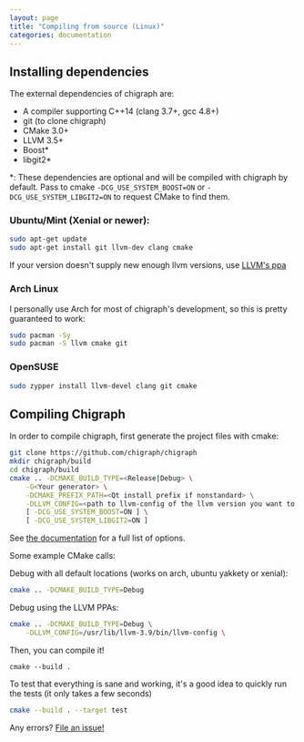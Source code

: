 ```yaml
---
layout: page
title: "Compiling from source (Linux)"
categories: documentation
---
```


## Installing dependencies
The external dependencies of chigraph are:
- A compiler supporting C++14 (clang 3.7+, gcc 4.8+)
- git (to clone chigraph)
- CMake 3.0+
- LLVM 3.5+
- Boost*
- libgit2*

\*: These dependencies are optional and will be compiled with chigraph by default. Pass to cmake `-DCG_USE_SYSTEM_BOOST=ON` or `-DCG_USE_SYSTEM_LIBGIT2=ON` to request CMake to find them.

### Ubuntu/Mint (Xenial or newer):
```bash
sudo apt-get update
sudo apt-get install git llvm-dev clang cmake
```

If your version doesn't supply new enough llvm versions, use [LLVM's ppa](https://apt.llvm.org)
### Arch Linux
I personally use Arch for most of chigraph's development, so this is pretty guaranteed to work:
```bash
sudo pacman -Sy
sudo pacman -S llvm cmake git
```

### OpenSUSE
```bash
sudo zypper install llvm-devel clang git cmake
```

## Compiling Chigraph
In order to compile chigraph, first generate the project files with cmake:
```bash
git clone https://github.com/chigraph/chigraph
mkdir chigraph/build
cd chigraph/build
cmake .. -DCMAKE_BUILD_TYPE=<Release|Debug> \
	-G<Your generator> \
	-DCMAKE_PREFIX_PATH=<Qt install prefix if nonstandard> \
	-DLLVM_CONFIG=<path to llvm-config of the llvm version you want to use> \
	[ -DCG_USE_SYSTEM_BOOST=ON ] \
	[ -DCG_USE_SYSTEM_LIBGIT2=ON ]
```

See [the documentation](/documentation/cmake-flags/) for a full list of options.

Some example CMake calls:

Debug with all default locations (works on arch, ubuntu yakkety or xenial):
```bash
cmake .. -DCMAKE_BUILD_TYPE=Debug
```
Debug using the LLVM PPAs:
```bash
cmake .. -DCMAKE_BUILD_TYPE=Debug \
	-DLLVM_CONFIG=/usr/lib/llvm-3.9/bin/llvm-config \
```


Then, you can compile it!
```
cmake --build .
```

To test that everything is sane and working, it's a good idea to quickly run the tests (it only takes a few seconds)
```bash
cmake --build . --target test
```

Any errors? [File an issue!](https://github.com/chigraph/chigraph/issues/new)
